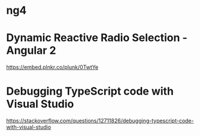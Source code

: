 # ng4
# Dynamic Reactive Radio Selection - Angular 2
https://embed.plnkr.co/plunk/0TwtYe
# Debugging TypeScript code with Visual Studio
https://stackoverflow.com/questions/12711826/debugging-typescript-code-with-visual-studio
